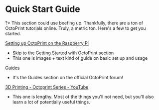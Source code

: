 # Quick Start Guide

?> This section could use beefing up. Thankfully, there are a ton of OctoPrint tutorials online. Truly, a metric ton. Here's a few to get you started.

[Setting up OctoPrint on the Raspberry Pi](https://pimylifeup.com/raspberry-pi-octoprint/)

- Skip to the Getting Started with OctoPrint section
- This one is images + text kind of guide on basic set up and usage

[Guides](https://community.octoprint.org/c/support/guides)

- It's the Guides section on the official OctoPrint forum!

[3D Printing - Octoprint Series - YouTube](https://www.youtube.com/playlist?list=PLGc0ilxmLZs8UwoQMdpOkYF4gZMMu_Qro)

- This one is lengthy. Most of the things you'll not need, but you'll also learn a lot of potentially useful things.

